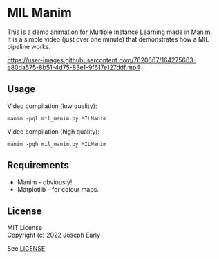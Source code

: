 # MIL Manim

This is a demo animation for Multiple Instance Learning made in [Manim](https://github.com/ManimCommunity/manim).  
It is a simple video (just over one minute) that demonstrates how a MIL pipeline works.

https://user-images.githubusercontent.com/7620667/164275663-e80da575-8b51-4d75-83e1-9f617e127ddf.mp4

## Usage

Video compilation (low quality):

`manim -pql mil_manim.py MILManim`

Video compilation (high quality):

`manim -pqh mil_manim.py MILManim `

## Requirements

* Manim - obviously!
* Matplotlib - for colour maps.

## License

MIT License  
Copyright (c) 2022 Joseph Early

See [LICENSE](LICENSE).
